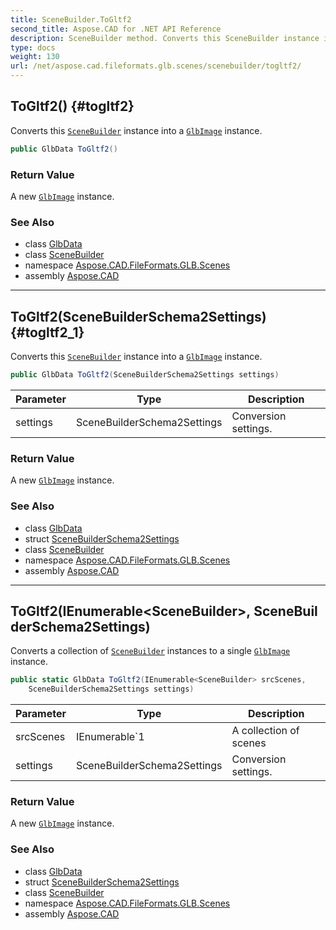 ```yaml
---
title: SceneBuilder.ToGltf2
second_title: Aspose.CAD for .NET API Reference
description: SceneBuilder method. Converts this SceneBuilder instance into a GlbImage instance
type: docs
weight: 130
url: /net/aspose.cad.fileformats.glb.scenes/scenebuilder/togltf2/
---
```

## ToGltf2() {#togltf2}

Converts this [`SceneBuilder`](../) instance into a [`GlbImage`](../../../aspose.cad.fileformats.glb/glbimage/) instance.

```csharp
public GlbData ToGltf2()
```

### Return Value

A new [`GlbImage`](../../../aspose.cad.fileformats.glb/glbimage/) instance.

### See Also

* class [GlbData](../../../aspose.cad.fileformats.glb/glbdata/)
* class [SceneBuilder](../)
* namespace [Aspose.CAD.FileFormats.GLB.Scenes](../../../aspose.cad.fileformats.glb.scenes/)
* assembly [Aspose.CAD](../../../)

---

## ToGltf2(SceneBuilderSchema2Settings) {#togltf2_1}

Converts this [`SceneBuilder`](../) instance into a [`GlbImage`](../../../aspose.cad.fileformats.glb/glbimage/) instance.

```csharp
public GlbData ToGltf2(SceneBuilderSchema2Settings settings)
```

| Parameter | Type | Description |
| --- | --- | --- |
| settings | SceneBuilderSchema2Settings | Conversion settings. |

### Return Value

A new [`GlbImage`](../../../aspose.cad.fileformats.glb/glbimage/) instance.

### See Also

* class [GlbData](../../../aspose.cad.fileformats.glb/glbdata/)
* struct [SceneBuilderSchema2Settings](../../scenebuilderschema2settings/)
* class [SceneBuilder](../)
* namespace [Aspose.CAD.FileFormats.GLB.Scenes](../../../aspose.cad.fileformats.glb.scenes/)
* assembly [Aspose.CAD](../../../)

---

## ToGltf2(IEnumerable&lt;SceneBuilder&gt;, SceneBuilderSchema2Settings)

Converts a collection of [`SceneBuilder`](../) instances to a single [`GlbImage`](../../../aspose.cad.fileformats.glb/glbimage/) instance.

```csharp
public static GlbData ToGltf2(IEnumerable<SceneBuilder> srcScenes, 
    SceneBuilderSchema2Settings settings)
```

| Parameter | Type | Description |
| --- | --- | --- |
| srcScenes | IEnumerable`1 | A collection of scenes |
| settings | SceneBuilderSchema2Settings | Conversion settings. |

### Return Value

A new [`GlbImage`](../../../aspose.cad.fileformats.glb/glbimage/) instance.

### See Also

* class [GlbData](../../../aspose.cad.fileformats.glb/glbdata/)
* struct [SceneBuilderSchema2Settings](../../scenebuilderschema2settings/)
* class [SceneBuilder](../)
* namespace [Aspose.CAD.FileFormats.GLB.Scenes](../../../aspose.cad.fileformats.glb.scenes/)
* assembly [Aspose.CAD](../../../)


